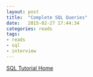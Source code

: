 ```yaml
---
layout: post
title:  "Complete SQL Queries"
date:   2015-02-27 17:44:34
categories: reads
tags:
- reads
- sql
- interview
---
```

<a class="embedly-card" href="http://www.bullraider.com/database/sql-tutorial">SQL Tutorial Home</a>
<script async src="//cdn.embedly.com/widgets/platform.js" charset="UTF-8"></script>
